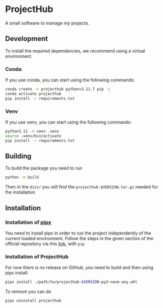# ProjectHub
A small software to manage my projects.

## Development

To install the required dependencies, we recommend using a virtual environment.

### Conda

If you use conda, you can start using the following commands:
```bash
conda create -n projecthub python=3.11.7 pip -y
conda activate projecthub
pip install -r requirements.txt
```

### Venv

If you use venv, you can start using the following commands:
```bash
python3.11 -m venv .venv
source .venv/bin/activate
pip install -r requirements.txt
```

## Building

To build the package you need to run
```bash
python -m build
```

Then in the `dist/` you will find the `projecthub-$VERSION.tar.gz` needed for the installation

## Installation

### Installation of [pipx](https://github.com/pypa/pipx)

You need to install pipx in order to run the project independently of the current loaded environment.
Follow the steps in the given section of the official repository via this [link](https://github.com/pypa/pipx?tab=readme-ov-file#on-linux), with ```pip```

### Installation of ProjectHub

For now there is no release on GitHub, you need to build and then using pipx install:
```bash
pipx install ./path/to/projecthub-$VERSION-py3-none-any.whl
```

To remove you can do
```bash
pipx uninstall projecthub
```
